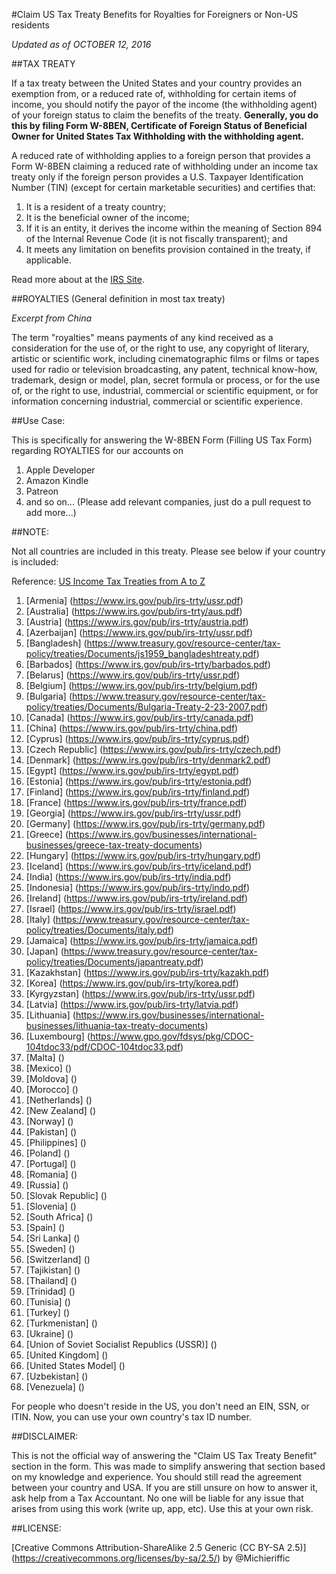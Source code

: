 #Claim US Tax Treaty Benefits for Royalties for Foreigners or Non-US residents

*Updated as of OCTOBER 12, 2016*

##TAX TREATY

If a tax treaty between the United States and your country provides an exemption from, or a reduced rate of, withholding for certain items of income, you should notify the payor of the income (the withholding agent) of your foreign status to claim the benefits of the treaty. **Generally, you do this by filing Form W-8BEN, Certificate of Foreign Status of Beneficial Owner for United States Tax Withholding with the withholding agent.**

A reduced rate of withholding applies to a foreign person that provides a Form W-8BEN claiming a reduced rate of withholding under an income tax treaty only if the foreign person provides a U.S. Taxpayer Identification Number (TIN) (except for certain marketable securities) and certifies that:

1. It is a resident of a treaty country;
2. It is the beneficial owner of the income;
3. If it is an entity, it derives the income within the meaning of Section 894 of the Internal Revenue Code (it is not fiscally transparent); and
4. It meets any limitation on benefits provision contained in the treaty, if applicable.

Read more about at the [IRS Site](https://www.irs.gov/individuals/international-taxpayers/claiming-tax-treaty-benefits).

##ROYALTIES (General definition in most tax treaty)

*Excerpt from China*

The term "royalties" means payments of any kind received as a consideration for the use of, or the right to use, any copyright of literary, artistic or scientific work, including cinematographic films or films or tapes used for radio or television broadcasting, any patent, technical know-how, trademark, design or model, plan, secret formula or process, or for the use of, or the right to use, industrial, commercial or scientific equipment, or for information concerning industrial, commercial or scientific experience.


##Use Case:

This is specifically for answering the W-8BEN Form (Filling US Tax Form) regarding ROYALTIES for our accounts on 

1. Apple Developer 
2. Amazon Kindle 
3. Patreon
4. and so on... (Please add relevant companies, just do a pull request to add more...)

##NOTE:

Not all countries are included in this treaty. Please see below if your country is included:

Reference: [US Income Tax Treaties from A to Z](https://www.irs.gov/businesses/international-businesses/united-states-income-tax-treaties-a-to-z)

[//]: # (//Enumerate countries here)

1. [Armenia] (https://www.irs.gov/pub/irs-trty/ussr.pdf)
2. [Australia] (https://www.irs.gov/pub/irs-trty/aus.pdf)
3. [Austria] (https://www.irs.gov/pub/irs-trty/austria.pdf)
4. [Azerbaijan] (https://www.irs.gov/pub/irs-trty/ussr.pdf)
5. [Bangladesh] (https://www.treasury.gov/resource-center/tax-policy/treaties/Documents/js1959_bangladeshtreaty.pdf)
6. [Barbados] (https://www.irs.gov/pub/irs-trty/barbados.pdf)
7. [Belarus] (https://www.irs.gov/pub/irs-trty/ussr.pdf)
8. [Belgium] (https://www.irs.gov/pub/irs-trty/belgium.pdf)
9. [Bulgaria] (https://www.treasury.gov/resource-center/tax-policy/treaties/Documents/Bulgaria-Treaty-2-23-2007.pdf)
10. [Canada] (https://www.irs.gov/pub/irs-trty/canada.pdf)
11. [China] (https://www.irs.gov/pub/irs-trty/china.pdf)
12. [Cyprus] (https://www.irs.gov/pub/irs-trty/cyprus.pdf)
13. [Czech Republic] (https://www.irs.gov/pub/irs-trty/czech.pdf)
14. [Denmark] (https://www.irs.gov/pub/irs-trty/denmark2.pdf)
15. [Egypt] (https://www.irs.gov/pub/irs-trty/egypt.pdf)
16. [Estonia] (https://www.irs.gov/pub/irs-trty/estonia.pdf)
17. [Finland] (https://www.irs.gov/pub/irs-trty/finland.pdf)
18. [France] (https://www.irs.gov/pub/irs-trty/france.pdf)
19. [Georgia] (https://www.irs.gov/pub/irs-trty/ussr.pdf)
20. [Germany] (https://www.irs.gov/pub/irs-trty/germany.pdf)
21. [Greece] (https://www.irs.gov/businesses/international-businesses/greece-tax-treaty-documents)
22. [Hungary] (https://www.irs.gov/pub/irs-trty/hungary.pdf)
23. [Iceland] (https://www.irs.gov/pub/irs-trty/iceland.pdf)
24. [India] (https://www.irs.gov/pub/irs-trty/india.pdf)
25. [Indonesia] (https://www.irs.gov/pub/irs-trty/indo.pdf)
26. [Ireland] (https://www.irs.gov/pub/irs-trty/ireland.pdf)
27. [Israel] (https://www.irs.gov/pub/irs-trty/israel.pdf)
28. [Italy] (https://www.treasury.gov/resource-center/tax-policy/treaties/Documents/italy.pdf)
29. [Jamaica] (https://www.irs.gov/pub/irs-trty/jamaica.pdf)
30. [Japan] (https://www.treasury.gov/resource-center/tax-policy/treaties/Documents/japantreaty.pdf)
31. [Kazakhstan] (https://www.irs.gov/pub/irs-trty/kazakh.pdf)
32. [Korea] (https://www.irs.gov/pub/irs-trty/korea.pdf)
33. [Kyrgyzstan] (https://www.irs.gov/pub/irs-trty/ussr.pdf)
34. [Latvia] (https://www.irs.gov/pub/irs-trty/latvia.pdf)
35. [Lithuania] (https://www.irs.gov/businesses/international-businesses/lithuania-tax-treaty-documents)
36. [Luxembourg] (https://www.gpo.gov/fdsys/pkg/CDOC-104tdoc33/pdf/CDOC-104tdoc33.pdf)
37. [Malta] ()
38. [Mexico] ()
39. [Moldova] ()
40. [Morocco] ()
41. [Netherlands] ()
42. [New Zealand] ()
43. [Norway] ()
44. [Pakistan] ()
45. [Philippines] ()
46. [Poland] ()
47. [Portugal] ()
48. [Romania] ()
49. [Russia] ()
50. [Slovak Republic] ()
51. [Slovenia] ()
52. [South Africa] ()
53. [Spain] ()
54. [Sri Lanka] ()
55. [Sweden] ()
56. [Switzerland] ()
57. [Tajikistan] ()
58. [Thailand] ()
59. [Trinidad] ()
60. [Tunisia] ()
61. [Turkey] ()
62. [Turkmenistan] ()
63. [Ukraine] ()
64. [Union of Soviet Socialist Republics (USSR)] ()
65. [United Kingdom] ()
66. [United States Model] ()
67. [Uzbekistan] ()
68. [Venezuela] ()

For people who doesn't reside in the US, you don't need an EIN, SSN, or ITIN. Now, you can use your own country's tax ID number.

[//]: # (Provide instructions on how to get one if they want too.)

##DISCLAIMER:

This is not the official way of answering the "Claim US Tax Treaty Benefit" section in the form. This was made to simplify answering that section based on my knowledge and experience. You should still read the agreement between your country and USA. If you are still unsure on how to answer it, ask help from a Tax Accountant. No one will be liable for any issue that arises from using this work (write up, app, etc). Use this at your own risk.

##LICENSE:

[Creative Commons Attribution-ShareAlike 2.5 Generic (CC BY-SA 2.5)] (https://creativecommons.org/licenses/by-sa/2.5/) by @Michieriffic